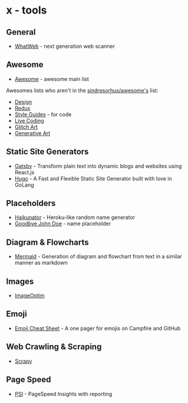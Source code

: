 # x - tools

## General

*   [WhatWeb](http://whatweb.net/) - next generation web scanner

## Awesome

*   [Awesome](https://github.com/sindresorhus/awesome) - awesome main list

Awesomes lists who aren't in the [sindresorhus/awesome's](https://github.com/sindresorhus/awesome) list:

*   [Design](https://github.com/gztchan/awesome-design)
*   [Redux](https://github.com/xgrommx/awesome-redux)
*   [Style Guides](https://github.com/kciter/awesome-style-guide) - for code
*   [Live Coding](https://github.com/moebiuseye/awesome-live-coding)
*   [Glitch Art](https://github.com/rspt/awesome-glitch-art)
*   [Generative Art](https://github.com/rspt/awesome-generative-art)

## Static Site Generators

*   [Gatsby](https://github.com/gatsbyjs/gatsby) - Transform plain text into dynamic blogs and websites using React.js
*   [Hugo](https://github.com/spf13/hugo) - A Fast and Flexible Static Site Generator built with love in GoLang

## Placeholders

*   [Haikunator](https://github.com/usmanbashir/haikunator) - Heroku-like random name generator
*   [Goodbye John Doe](http://goodbyejohndoe.com/) - name placeholder

## Diagram & Flowcharts

*   [Mermaid](https://github.com/knsv/mermaid) - Generation of diagram and flowchart from text in a similar manner as markdown

## Images

*   [ImageOptim](https://imageoptim.com/mac)

## Emoji

*   [Emoji Cheat Sheet](http://www.webpagefx.com/tools/emoji-cheat-sheet/) - A one pager for emojis on Campfire and GitHub

## Web Crawling & Scraping

*   [Scrapy](https://scrapy.org/)

## Page Speed

*   [PSI](https://github.com/addyosmani/psi) - PageSpeed Insights with reporting
